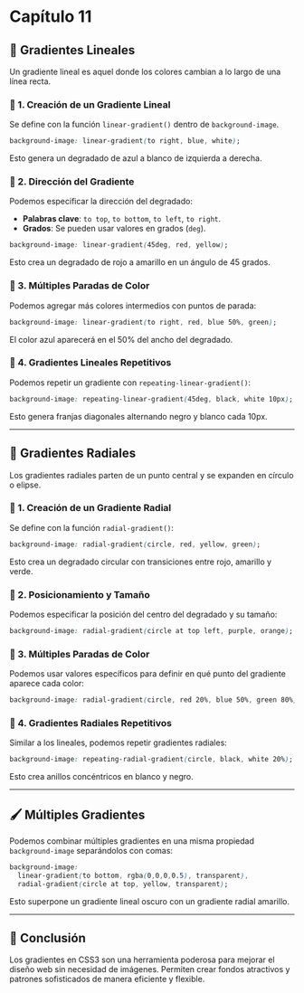 # Capítulo 11

## 🎨 Gradientes Lineales
Un gradiente lineal es aquel donde los colores cambian a lo largo de una línea recta.

### 🔹 1. Creación de un Gradiente Lineal
Se define con la función `linear-gradient()` dentro de `background-image`.

```css
background-image: linear-gradient(to right, blue, white);
```

Esto genera un degradado de azul a blanco de izquierda a derecha.

### 🔹 2. Dirección del Gradiente
Podemos especificar la dirección del degradado:

- **Palabras clave**: `to top`, `to bottom`, `to left`, `to right`.
- **Grados**: Se pueden usar valores en grados (`deg`).

```css
background-image: linear-gradient(45deg, red, yellow);
```

Esto crea un degradado de rojo a amarillo en un ángulo de 45 grados.

### 🔹 3. Múltiples Paradas de Color
Podemos agregar más colores intermedios con puntos de parada:

```css
background-image: linear-gradient(to right, red, blue 50%, green);
```

El color azul aparecerá en el 50% del ancho del degradado.

### 🔹 4. Gradientes Lineales Repetitivos
Podemos repetir un gradiente con `repeating-linear-gradient()`:

```css
background-image: repeating-linear-gradient(45deg, black, white 10px);
```

Esto genera franjas diagonales alternando negro y blanco cada 10px.

---

## 🌈 Gradientes Radiales
Los gradientes radiales parten de un punto central y se expanden en círculo o elipse.

### 🔹 1. Creación de un Gradiente Radial
Se define con la función `radial-gradient()`:

```css
background-image: radial-gradient(circle, red, yellow, green);
```

Esto crea un degradado circular con transiciones entre rojo, amarillo y verde.

### 🔹 2. Posicionamiento y Tamaño
Podemos especificar la posición del centro del degradado y su tamaño:

```css
background-image: radial-gradient(circle at top left, purple, orange);
```

### 🔹 3. Múltiples Paradas de Color
Podemos usar valores específicos para definir en qué punto del gradiente aparece cada color:

```css
background-image: radial-gradient(circle, red 20%, blue 50%, green 80%);
```

### 🔹 4. Gradientes Radiales Repetitivos
Similar a los lineales, podemos repetir gradientes radiales:

```css
background-image: repeating-radial-gradient(circle, black, white 20%);
```

Esto crea anillos concéntricos en blanco y negro.

---

## 🖌️ Múltiples Gradientes
Podemos combinar múltiples gradientes en una misma propiedad `background-image` separándolos con comas:

```css
background-image: 
  linear-gradient(to bottom, rgba(0,0,0,0.5), transparent),
  radial-gradient(circle at top, yellow, transparent);
```

Esto superpone un gradiente lineal oscuro con un gradiente radial amarillo.

---

## 📌 Conclusión
Los gradientes en CSS3 son una herramienta poderosa para mejorar el diseño web sin necesidad de imágenes. Permiten crear fondos atractivos y patrones sofisticados de manera eficiente y flexible.
